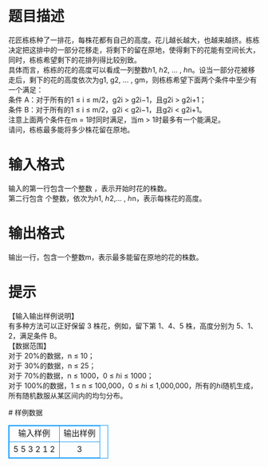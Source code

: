# 

 
 # 题目描述 
<p>花匠栋栋种了一排花，每株花都有自己的高度。花儿越长越大，也越来越挤。栋栋决定把这排中的一部分花移走，将剩下的留在原地，使得剩下的花能有空间长大，同时，栋栋希望剩下的花排列得比较别致。<br />
具体而言，栋栋的花的高度可以看成一列整数ℎ1,&nbsp;ℎ2,&nbsp;&hellip;&nbsp;,&nbsp;ℎn。设当一部分花被移走后，剩下的花的高度依次为g1,&nbsp;g2,&nbsp;&hellip;&nbsp;,&nbsp;gm，则栋栋希望下面两个条件中至少有一个满足：<br />
条件&nbsp;A：对于所有的1&nbsp;&le;&nbsp;i&nbsp;&le;&nbsp;m/2，g2i&nbsp;&gt;&nbsp;g2i&minus;1，且g2i&nbsp;&gt;&nbsp;g2i+1；<br />
条件&nbsp;B：对于所有的1&nbsp;&le;&nbsp;i&nbsp;&le;&nbsp;m/2，g2i&nbsp;&lt;&nbsp;g2i&minus;1，且g2i&nbsp;&lt;&nbsp;g2i+1。<br />
注意上面两个条件在m&nbsp;=&nbsp;1时同时满足，当m&nbsp;&gt;&nbsp;1时最多有一个能满足。<br />
请问，栋栋最多能将多少株花留在原地。</p> 

 
 # 输入格式 
<p>输入的第一行包含一个整数&nbsp;，表示开始时花的株数。&nbsp;<br />
第二行包含&nbsp;个整数，依次为ℎ1,&nbsp;ℎ2,&hellip;&nbsp;,&nbsp;ℎn，表示每株花的高度。</p> 

 
 # 输出格式 
<p>输出一行，包含一个整数m，表示最多能留在原地的花的株数。</p> 

 
 # 提示 
<p>【输入输出样例说明】<br />
有多种方法可以正好保留&nbsp;3&nbsp;株花，例如，留下第&nbsp;1、4、5&nbsp;株，高度分别为&nbsp;5、1、2，满足条件&nbsp;B。<br />
【数据范围】<br />
对于&nbsp;20%的数据，n&nbsp;&le;&nbsp;10；<br />
对于&nbsp;30%的数据，n&nbsp;&le;&nbsp;25；<br />
对于&nbsp;70%的数据，n&nbsp;&le;&nbsp;1000，0&nbsp;&le;&nbsp;ℎi&nbsp;&le;&nbsp;1000；<br />
对于&nbsp;100%的数据，1&nbsp;&le;&nbsp;n&nbsp;&le;&nbsp;100,000，0&nbsp;&le;&nbsp;ℎi&nbsp;&le;&nbsp;1,000,000，所有的ℎi随机生成，所有随机数服从某区间内的均匀分布。</p> 
# 样例数据
<style>
        table,table tr th, table tr td { border:1px solid #0094ff; }
        table { width: 200px; min-height: 25px; line-height: 25px; text-align: center; border-collapse: collapse;}   
    </style>
<table>
	<tr>
		<td>输入样例</td>
		<td>输出样例</td>
	</tr>
<tr><td>5 
5 3 2 1 2 </td><td>3</td></tr></table>
